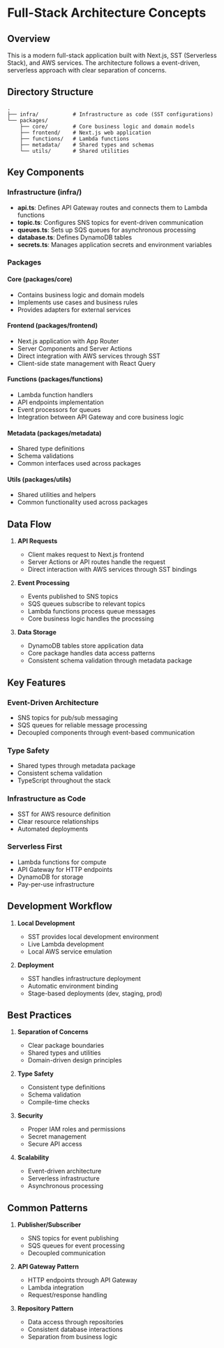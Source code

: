 # Full-Stack Architecture Concepts

## Overview
This is a modern full-stack application built with Next.js, SST (Serverless Stack), and AWS services. The architecture follows a event-driven, serverless approach with clear separation of concerns.

## Directory Structure

```
.
├── infra/           # Infrastructure as code (SST configurations)
└── packages/
    ├── core/        # Core business logic and domain models
    ├── frontend/    # Next.js web application
    ├── functions/   # Lambda functions
    ├── metadata/    # Shared types and schemas
    └── utils/       # Shared utilities
```

## Key Components

### Infrastructure (infra/)
- **api.ts**: Defines API Gateway routes and connects them to Lambda functions
- **topic.ts**: Configures SNS topics for event-driven communication
- **queues.ts**: Sets up SQS queues for asynchronous processing
- **database.ts**: Defines DynamoDB tables
- **secrets.ts**: Manages application secrets and environment variables

### Packages

#### Core (packages/core)
- Contains business logic and domain models
- Implements use cases and business rules
- Provides adapters for external services

#### Frontend (packages/frontend)
- Next.js application with App Router
- Server Components and Server Actions
- Direct integration with AWS services through SST
- Client-side state management with React Query

#### Functions (packages/functions)
- Lambda function handlers
- API endpoints implementation
- Event processors for queues
- Integration between API Gateway and core business logic

#### Metadata (packages/metadata)
- Shared type definitions
- Schema validations
- Common interfaces used across packages

#### Utils (packages/utils)
- Shared utilities and helpers
- Common functionality used across packages

## Data Flow

1. **API Requests**
   - Client makes request to Next.js frontend
   - Server Actions or API routes handle the request
   - Direct interaction with AWS services through SST bindings

2. **Event Processing**
   - Events published to SNS topics
   - SQS queues subscribe to relevant topics
   - Lambda functions process queue messages
   - Core business logic handles the processing

3. **Data Storage**
   - DynamoDB tables store application data
   - Core package handles data access patterns
   - Consistent schema validation through metadata package

## Key Features

### Event-Driven Architecture
- SNS topics for pub/sub messaging
- SQS queues for reliable message processing
- Decoupled components through event-based communication

### Type Safety
- Shared types through metadata package
- Consistent schema validation
- TypeScript throughout the stack

### Infrastructure as Code
- SST for AWS resource definition
- Clear resource relationships
- Automated deployments

### Serverless First
- Lambda functions for compute
- API Gateway for HTTP endpoints
- DynamoDB for storage
- Pay-per-use infrastructure

## Development Workflow

1. **Local Development**
   - SST provides local development environment
   - Live Lambda development
   - Local AWS service emulation

2. **Deployment**
   - SST handles infrastructure deployment
   - Automatic environment binding
   - Stage-based deployments (dev, staging, prod)

## Best Practices

1. **Separation of Concerns**
   - Clear package boundaries
   - Shared types and utilities
   - Domain-driven design principles

2. **Type Safety**
   - Consistent type definitions
   - Schema validation
   - Compile-time checks

3. **Security**
   - Proper IAM roles and permissions
   - Secret management
   - Secure API access

4. **Scalability**
   - Event-driven architecture
   - Serverless infrastructure
   - Asynchronous processing

## Common Patterns

1. **Publisher/Subscriber**
   - SNS topics for event publishing
   - SQS queues for event processing
   - Decoupled communication

2. **API Gateway Pattern**
   - HTTP endpoints through API Gateway
   - Lambda integration
   - Request/response handling

3. **Repository Pattern**
   - Data access through repositories
   - Consistent database interactions
   - Separation from business logic 